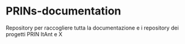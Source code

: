 # PRINs-documentation
Repository per raccogliere tutta la documentazione e i repository dei progetti PRIN ItAnt e X
